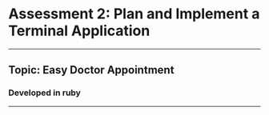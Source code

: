 
# Assessment 2: Plan and Implement a Terminal Application
----
## Topic: Easy Doctor Appointment 
### Developed in ruby
---


